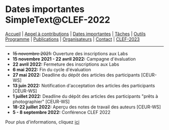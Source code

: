 # Dates importantes SimpleText@CLEF-2022

[Accueil](./) | [Appel à contributions](./CFP) | [Dates importantes](./dates) | [Tâches](./tasks)  | [Outils](./tools) 
[Programme](./program) | [Publications](./publications) | [Organisateurs](./organisers) | [Contact](./contact) | [CLEF-2023](https://simpletext-project.com/2023/clef)

---

* ~~15 novembre 2021:~~ Ouverture des inscriptions aux Labs
* **15 novembre 2021 - 22 avril 2022:** Campagne d'évaluation
* **22 avril 2022:** Fermeture des inscriptions aux Labs
* **6 mai 2022:** Fin du cycle d'évaluation
* **27 mai 2022:** Deadline du dépôt des articles des participants [CEUR-WS]
* **13 juin 2022:** Notification d'acceptation des articles des participants [CEUR-WS]
* **1 juillet 2022:** Deadline du dépôt des articles des participants "prêts à photographier" [CEUR-WS]
* **18-22 juillet 2022:** Aperçu des notes de travail des auteurs [CEUR-WS]
* **5 - 8 septembre 2022:** Conférence CLEF 2022

Pour plus d'informations, cliquez [ici](https://clef2022.clef-initiative.eu/index.php?page=Pages/schedule.html)
